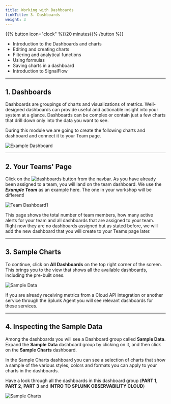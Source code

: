 ```yaml
---
title: Working with Dashboards
linkTitle: 3. Dashboards
weight: 3
---
```


{{% button icon="clock" %}}20 minutes{{% /button %}}

* Introduction to the Dashboards and charts
* Editing and creating charts
* Filtering and analytical functions
* Using formulas
* Saving charts in a dashboard
* Introduction to SignalFlow

---

## 1. Dashboards

Dashboards are groupings of charts and visualizations of metrics. Well-designed dashboards can provide useful and actionable insight into your system at a glance. Dashboards can be complex or contain just a few charts that drill down only into the data you want to see.

During this module we are going to create the following charts and dashboard and connect it to your Team page.

![Example Dashboard](../images/example-dashboard.png)

---

## 2. Your Teams' Page

Click on the ![dashboards button](../images/dashboards.png?classes=inline&height=25px) from the navbar. As you have already been assigned to a team, you will land on the team dashboard. We use the ***Example Team*** as an example here. The one in your workshop will be different!

![Team Dashboard1](../images/team-dashboard.png)

This page shows the total number of team members, how many active alerts for your team and all dashboards that are assigned to your team. Right now they are no dashboards assigned but as stated before, we will add the new dashboard that you will create to your Teams page later.

---

## 3. Sample Charts

To continue, click on **All Dashboards** on the top right corner of the screen.
This brings you to the view that shows all the available dashboards, including the pre-built ones.

![Sample Data](../images/sample-data.png)

If you are already receiving metrics from a Cloud API integration or another service through the Splunk Agent you will see relevant dashboards for these services.

---

## 4. Inspecting the Sample Data

Among the dashboards you will see a Dashboard group called **Sample Data**. Expand the **Sample Data** dashboard group by clicking on it, and then click on the **Sample Charts** dashboard.

In the Sample Charts dashboard you can see a selection of charts that show a sample of the various styles, colors and formats you can apply to your charts in the dashboards.

Have a look through all the dashboards in this dashboard group (**PART 1**, **PART 2**, **PART 3** and **INTRO TO SPLUNK OBSERVABILITY CLOUD**)

![Sample Charts](../images/sample-charts.png)

